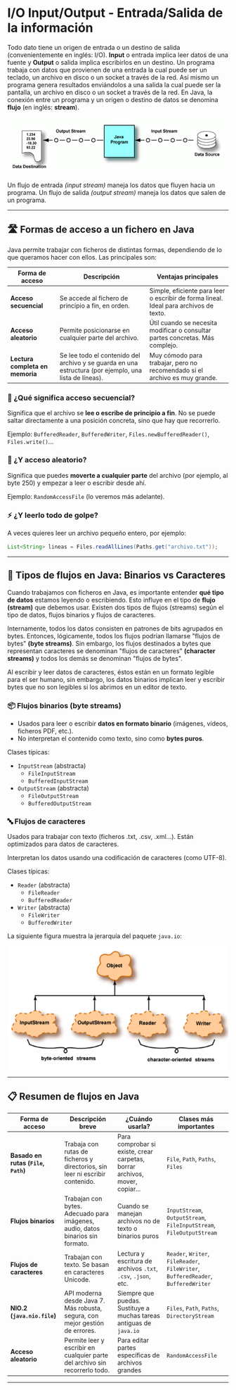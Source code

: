 # I/O Input/Output - Entrada/Salida de la información

Todo dato tiene un origen de entrada o un destino de salida (convenientemente en inglés: I/O). **Input** o entrada implica leer datos de una fuente y **Output** o salida implica escribirlos en un destino. Un programa trabaja con datos que provienen de una entrada la cual puede ser un teclado, un archivo en disco o un socket a través de la red. Así mismo un programa genera resultados enviándolos a una salida la cual puede ser la pantalla, un archivo en disco o un socket a través de la red. En Java, la conexión entre un programa y un origen o destino de datos se denomina **flujo** (en inglés: **stream**).

![JavaIO](../img/ud1/stream.png)

Un flujo de entrada _(input stream)_ maneja los datos que fluyen hacia un programa. Un flujo de salida _(output stream)_ maneja los datos que salen de un programa.

---

## 🛣️ Formas de acceso a un fichero en Java

Java permite trabajar con ficheros de distintas formas, dependiendo de lo que queramos hacer con ellos. Las principales son:

| Forma de acceso                  | Descripción                                                                 | Ventajas principales                              |
|----------------------------------|-----------------------------------------------------------------------------|---------------------------------------------------|
| **Acceso secuencial**            | Se accede al fichero de principio a fin, en orden.                         | Simple, eficiente para leer o escribir de forma lineal. Ideal para archivos de texto. |
| **Acceso aleatorio**             | Permite posicionarse en cualquier parte del archivo.                       | Útil cuando se necesita modificar o consultar partes concretas. Más complejo. |
| **Lectura completa en memoria**  | Se lee todo el contenido del archivo y se guarda en una estructura (por ejemplo, una lista de líneas). | Muy cómodo para trabajar, pero no recomendado si el archivo es muy grande. |

### 📝 ¿Qué significa acceso secuencial?

Significa que el archivo se **lee o escribe de principio a fin**. No se puede saltar directamente a una posición concreta, sino que hay que recorrerlo.

Ejemplo: `BufferedReader`, `BufferedWriter`, `Files.newBufferedReader()`, `Files.write()`...

### 🧭 ¿Y acceso aleatorio?

Significa que puedes **moverte a cualquier parte** del archivo (por ejemplo, al byte 250) y empezar a leer o escribir desde ahí.

Ejemplo: `RandomAccessFile` (lo veremos más adelante).

### ⚡ ¿Y leerlo todo de golpe?

A veces quieres leer un archivo pequeño entero, por ejemplo:

```java
List<String> lineas = Files.readAllLines(Paths.get("archivo.txt"));
```

---

## 🔄 Tipos de flujos en Java: Binarios vs Caracteres

Cuando trabajamos con ficheros en Java, es importante entender **qué tipo de datos** estamos leyendo o escribiendo. Esto influye en el tipo de **flujo (stream)** que debemos usar. Existen dos tipos de flujos (streams) según el tipo de datos, flujos binarios y flujos de caracteres. 

Internamente, todos los datos consisten en patrones de bits agrupados en bytes. Entonces, lógicamente, todos los flujos podrían llamarse "flujos de bytes" **(byte streams)**. Sin embargo, los flujos destinados a bytes que representan caracteres se denominan "flujos de caracteres" **(character streams)** y todos los demás se denominan "flujos de bytes".

Al escribir y leer datos de caracteres, éstos están en un formato legible para el ser humano, sin embargo, los datos binarios implican leer y escribir bytes que no son legibles si los abrimos en un editor de texto.

### 📦 Flujos binarios (byte streams)

- Usados para leer o escribir **datos en formato binario** (imágenes, vídeos, ficheros PDF, etc.).
- No interpretan el contenido como texto, sino como **bytes puros**.

Clases típicas:
- `InputStream` (abstracta)
  - `FileInputStream`
  - `BufferedInputStream`
- `OutputStream` (abstracta)
  - `FileOutputStream`
  - `BufferedOutputStream`

### 🔤 Flujos de caracteres

Usados para trabajar con texto (ficheros .txt, .csv, .xml...). Están optimizados para datos de caracteres.

Interpretan los datos usando una codificación de caracteres (como UTF-8).

Clases típicas:
- `Reader` (abstracta)
  - `FileReader`
  - `BufferedReader`
- `Writer` (abstracta)
  - `FileWriter`
  - `BufferedWriter`

La siguiente figura muestra la jerarquía del paquete `java.io`:

![JavaIO](../img/ud1/2stream.png)

---

## 📋 Resumen de flujos en Java

| Forma de acceso           | Descripción breve                                                                 | ¿Cuándo usarla?                                                                 | Clases más importantes                    |
|---------------------------|------------------------------------------------------------------------------------|----------------------------------------------------------------------------------|-------------------------------------------|
| **Basado en rutas (`File`, `Path`)** | Trabaja con rutas de ficheros y directorios, sin leer ni escribir contenido.             | Para comprobar si existe, crear carpetas, borrar archivos, mover, copiar...     | `File`, `Path`, `Paths`, `Files`          |
| **Flujos binarios**       | Trabajan con bytes. Adecuado para imágenes, audio, datos binarios sin formato.     | Cuando se manejan archivos no de texto o binarios puros                         | `InputStream`, `OutputStream`, `FileInputStream`, `FileOutputStream` |
| **Flujos de caracteres**  | Trabajan con texto. Se basan en caracteres Unicode.                               | Lectura y escritura de archivos `.txt`, `.csv`, `.json`, etc.                   | `Reader`, `Writer`, `FileReader`, `FileWriter`, `BufferedReader`, `BufferedWriter` |
| **NIO.2 (`java.nio.file`)** | API moderna desde Java 7. Más robusta, segura, con mejor gestión de errores.       | Siempre que puedas. Sustituye a muchas tareas antiguas de `java.io`             | `Files`, `Path`, `Paths`, `DirectoryStream` |
| **Acceso aleatorio**      | Permite leer y escribir en cualquier parte del archivo sin recorrerlo todo.       | Para editar partes específicas de archivos grandes                              | `RandomAccessFile`                         |

---
